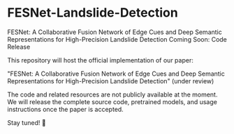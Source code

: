 # FESNet-Landslide-Detection
FESNet: A Collaborative Fusion Network of Edge Cues and Deep Semantic Representations for High-Precision Landslide Detection
Coming Soon: Code Release

This repository will host the official implementation of our paper:

"FESNet: A Collaborative Fusion Network of Edge Cues and Deep Semantic Representations for High-Precision Landslide Detection" (under review)

The code and related resources are not publicly available at the moment.
We will release the complete source code, pretrained models, and usage instructions once the paper is accepted.

Stay tuned! 🚀
